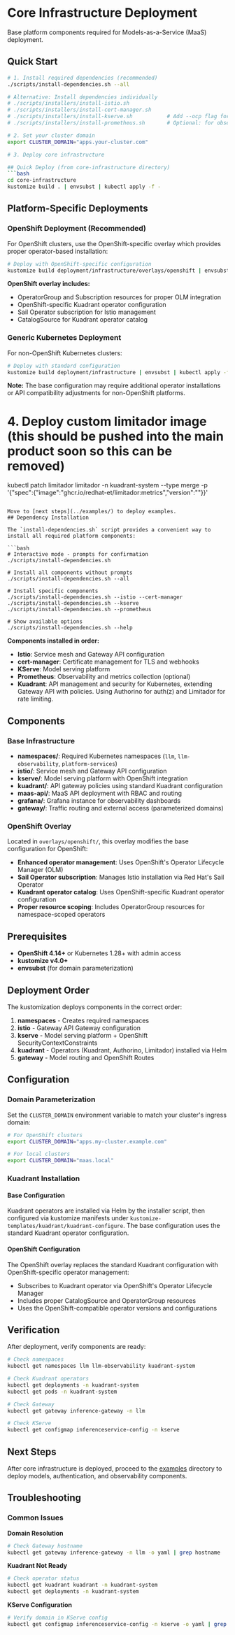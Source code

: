 # Core Infrastructure Deployment

Base platform components required for Models-as-a-Service (MaaS) deployment.

## Quick Start

```bash
# 1. Install required dependencies (recommended)
./scripts/install-dependencies.sh --all

# Alternative: Install dependencies individually
# ./scripts/installers/install-istio.sh
# ./scripts/installers/install-cert-manager.sh
# ./scripts/installers/install-kserve.sh           # Add --ocp flag for OpenShift clusters
# ./scripts/installers/install-prometheus.sh       # Optional: for observability

# 2. Set your cluster domain
export CLUSTER_DOMAIN="apps.your-cluster.com"

# 3. Deploy core infrastructure

## Quick Deploy (from core-infrastructure directory)
```bash
cd core-infrastructure
kustomize build . | envsubst | kubectl apply -f -
```

## Platform-Specific Deployments

### OpenShift Deployment (Recommended)

For OpenShift clusters, use the OpenShift-specific overlay which provides proper operator-based installation:

```bash
# Deploy with OpenShift-specific configuration
kustomize build deployment/infrastructure/overlays/openshift | envsubst | kubectl apply -f -
```

**OpenShift overlay includes:**

- OperatorGroup and Subscription resources for proper OLM integration
- OpenShift-specific Kuadrant operator configuration
- Sail Operator subscription for Istio management
- CatalogSource for Kuadrant operator catalog

### Generic Kubernetes Deployment

For non-OpenShift Kubernetes clusters:

```bash
# Deploy with standard configuration
kustomize build deployment/infrastructure | envsubst | kubectl apply -f -
```

**Note:** The base configuration may require additional operator installations or API compatibility adjustments for non-OpenShift platforms.

# 4. Deploy custom limitador image (this should be pushed into the main product soon so this can be removed)
kubectl patch limitador limitador -n kuadrant-system --type merge -p '{"spec":{"image":"ghcr.io/redhat-et/limitador:metrics","version":""}}'
```

Move to [next steps](../examples/) to deploy examples.
## Dependency Installation

The `install-dependencies.sh` script provides a convenient way to install all required platform components:

```bash
# Interactive mode - prompts for confirmation
./scripts/install-dependencies.sh

# Install all components without prompts
./scripts/install-dependencies.sh --all

# Install specific components
./scripts/install-dependencies.sh --istio --cert-manager
./scripts/install-dependencies.sh --kserve
./scripts/install-dependencies.sh --prometheus

# Show available options
./scripts/install-dependencies.sh --help
```

**Components installed in order:**
- **Istio**: Service mesh and Gateway API configuration
- **cert-manager**: Certificate management for TLS and webhooks  
- **KServe**: Model serving platform
- **Prometheus**: Observability and metrics collection (optional)
- **Kuadrant**: API management and security for Kubernetes, extending Gateway API with policies. Using Authorino for auth(z) and Limitador for rate limiting.

## Components

### Base Infrastructure

- **namespaces/**: Required Kubernetes namespaces (`llm`, `llm-observability`, `platform-services`)
- **istio/**: Service mesh and Gateway API configuration  
- **kserve/**: Model serving platform with OpenShift integration
- **kuadrant/**: API gateway policies using standard Kuadrant configuration
- **maas-api/**: MaaS API deployment with RBAC and routing
- **grafana/**: Grafana instance for observability dashboards
- **gateway/**: Traffic routing and external access (parameterized domains)

### OpenShift Overlay

Located in `overlays/openshift/`, this overlay modifies the base configuration for OpenShift:

- **Enhanced operator management**: Uses OpenShift's Operator Lifecycle Manager (OLM)
- **Sail Operator subscription**: Manages Istio installation via Red Hat's Sail Operator
- **Kuadrant operator catalog**: Uses OpenShift-specific Kuadrant operator configuration
- **Proper resource scoping**: Includes OperatorGroup resources for namespace-scoped operators

## Prerequisites

- **OpenShift 4.14+** or Kubernetes 1.28+ with admin access
- **kustomize v4.0+** 
- **envsubst** (for domain parameterization)

## Deployment Order

The kustomization deploys components in the correct order:

1. **namespaces** - Creates required namespaces
2. **istio** - Gateway API Gateway configuration
3. **kserve** - Model serving platform + OpenShift SecurityContextConstraints
4. **kuadrant** - Operators (Kuadrant, Authorino, Limitador) installed via Helm
5. **gateway** - Model routing and OpenShift Routes

## Configuration

### Domain Parameterization

Set the `CLUSTER_DOMAIN` environment variable to match your cluster's ingress domain:

```bash
# For OpenShift clusters
export CLUSTER_DOMAIN="apps.my-cluster.example.com"

# For local clusters  
export CLUSTER_DOMAIN="maas.local"
```

### Kuadrant Installation

#### Base Configuration

Kuadrant operators are installed via Helm by the installer script, then configured via kustomize manifests under `kustomize-templates/kuadrant/kuadrant-configure`. The base configuration uses the standard Kuadrant operator configuration.

#### OpenShift Configuration

The OpenShift overlay replaces the standard Kuadrant configuration with OpenShift-specific operator management:

- Subscribes to Kuadrant operator via OpenShift's Operator Lifecycle Manager
- Includes proper CatalogSource and OperatorGroup resources
- Uses the OpenShift-compatible operator versions and configurations

## Verification

After deployment, verify components are ready:

```bash
# Check namespaces
kubectl get namespaces llm llm-observability kuadrant-system

# Check Kuadrant operators
kubectl get deployments -n kuadrant-system
kubectl get pods -n kuadrant-system

# Check Gateway
kubectl get gateway inference-gateway -n llm

# Check KServe
kubectl get configmap inferenceservice-config -n kserve
```

## Next Steps

After core infrastructure is deployed, proceed to the [examples](../examples/) directory to deploy models, authentication, and observability components.

## Troubleshooting

### Common Issues

**Domain Resolution**
```bash
# Check Gateway hostname
kubectl get gateway inference-gateway -n llm -o yaml | grep hostname
```

**Kuadrant Not Ready**
```bash
# Check operator status
kubectl get kuadrant kuadrant -n kuadrant-system
kubectl get deployments -n kuadrant-system
```

**KServe Configuration**
```bash
# Verify domain in KServe config
kubectl get configmap inferenceservice-config -n kserve -o yaml | grep ingressDomain
```
